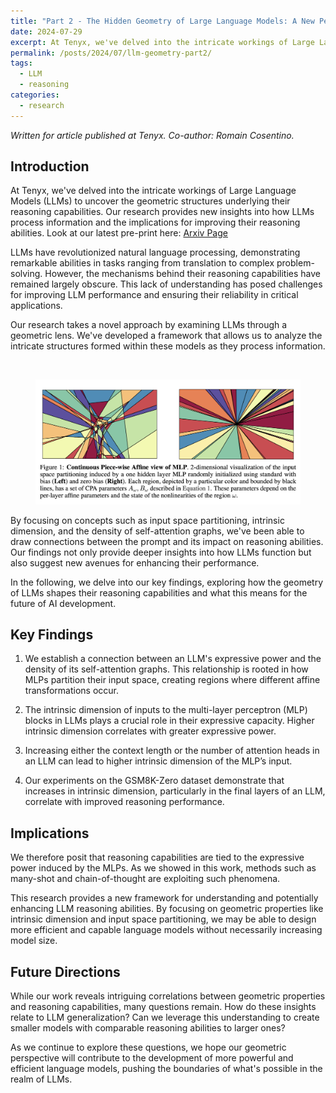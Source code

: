 ```yaml
---
title: "Part 2 - The Hidden Geometry of Large Language Models: A New Perspective on Reasoning"
date: 2024-07-29
excerpt: At Tenyx, we've delved into the intricate workings of Large Language Models (LLMs) to uncover the geometric structures underlying their reasoning capabilities. Our research provides new insights into how LLMs process information and the implications for improving their reasoning abilities.
permalink: /posts/2024/07/llm-geometry-part2/
tags:
  - LLM
  - reasoning
categories:
  - research
---
```


_Written for article published at Tenyx. Co-author: Romain Cosentino._

## Introduction

At Tenyx, we've delved into the intricate workings of Large Language Models (LLMs) to uncover the geometric structures underlying their reasoning capabilities. Our research provides new insights into how LLMs process information and the implications for improving their reasoning abilities. Look at our latest pre-print here: [Arxiv Page](https://arxiv.org/abs/2407.02678)

LLMs have revolutionized natural language processing, demonstrating remarkable abilities in tasks ranging from translation to complex problem-solving. However, the mechanisms behind their reasoning capabilities have remained largely obscure. This lack of understanding has posed challenges for improving LLM performance and ensuring their reliability in critical applications.

Our research takes a novel approach by examining LLMs through a geometric lens. We've developed a framework that allows us to analyze the intricate structures formed within these models as they process information.

‍<figure>
<a href="/images/llm_geometry/cpa.png"><img src="/images/llm_geometry/cpa.png" alt="Piecewise Affine Geometry"/></a>

</figure>

By focusing on concepts such as input space partitioning, intrinsic dimension, and the density of self-attention graphs, we've been able to draw connections between the prompt and its impact on reasoning abilities. Our findings not only provide deeper insights into how LLMs function but also suggest new avenues for enhancing their performance.

In the following, we delve into our key findings, exploring how the geometry of LLMs shapes their reasoning capabilities and what this means for the future of AI development.

## Key Findings

1. We establish a connection between an LLM's expressive power and the density of its self-attention graphs. This relationship is rooted in how MLPs partition their input space, creating regions where different affine transformations occur.

2. The intrinsic dimension of inputs to the multi-layer perceptron (MLP) blocks in LLMs plays a crucial role in their expressive capacity. Higher intrinsic dimension correlates with greater expressive power.

3. Increasing either the context length or the number of attention heads in an LLM can lead to higher intrinsic dimension of the MLP’s input.

4. Our experiments on the GSM8K-Zero dataset demonstrate that increases in intrinsic dimension, particularly in the final layers of an LLM, correlate with improved reasoning performance.

## Implications

We therefore posit that reasoning capabilities are tied to the expressive power induced by the MLPs. As we showed in this work, methods such as many-shot and chain-of-thought are exploiting such phenomena.

This research provides a new framework for understanding and potentially enhancing LLM reasoning abilities. By focusing on geometric properties like intrinsic dimension and input space partitioning, we may be able to design more efficient and capable language models without necessarily increasing model size.

## Future Directions

While our work reveals intriguing correlations between geometric properties and reasoning capabilities, many questions remain. How do these insights relate to LLM generalization? Can we leverage this understanding to create smaller models with comparable reasoning abilities to larger ones?

As we continue to explore these questions, we hope our geometric perspective will contribute to the development of more powerful and efficient language models, pushing the boundaries of what's possible in the realm of LLMs.
